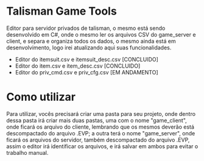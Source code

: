 # Talisman Game Tools

Editor para servidor privados de talisman, o mesmo está sendo desenvolvido em C#, onde o mesmo ler os arquivos CSV do game_server e client, e separa e organiza todos os dados, o mesmo ainda está em desenvolvimento, logo irei atualizando aqui suas funcionalidades.

* Editor do itemsuit.csv e itemsuit_desc.csv [CONCLUIDO]
* Editor do item.csv e item_desc.csv [CONCLUIDO]
* Editor do priv_cmd.csv e priv_cfg.csv [EM ANDAMENTO]

# Como utilizar

Para utilizar, vocês precisará criar uma pasta para seu projeto, onde dentro dessa pasta irá criar mais duas pastas, uma com o nome "game_client", onde ficará os arquivo do cliente, lembrando que os mesmos deverão está descompactado do arquivo .EVP; a outra terá o nome "game_server", onde ficará os arquivos do servidor, também descompactado do arquivo .EVP, assim o editor irá identificar os arquivos, e irá salvar em ambos para evitar o trabalho manual.
